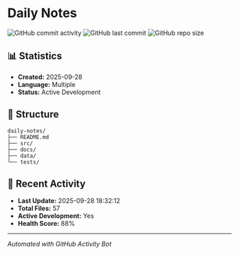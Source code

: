 # Daily Notes

![GitHub commit activity](https://img.shields.io/github/commit-activity/m/OldRav/daily-notes)
![GitHub last commit](https://img.shields.io/github/last-commit/OldRav/daily-notes)
![GitHub repo size](https://img.shields.io/github/repo-size/OldRav/daily-notes)

## 📊 Statistics

- **Created:** 2025-09-28
- **Language:** Multiple
- **Status:** Active Development

## 📁 Structure

```
daily-notes/
├── README.md
├── src/
├── docs/
├── data/
└── tests/
```





## 🚀 Recent Activity

- **Last Update:** 2025-09-28 18:32:12
- **Total Files:** 57
- **Active Development:** Yes
- **Health Score:** 88%

---
*Automated with GitHub Activity Bot*
